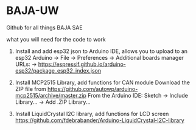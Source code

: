 # BAJA-UW
Github for all things BAJA SAE 


what you will need for the code to work

1. Install and add esp32 json to Arduino IDE, allows you to upload to an esp32
     Arduino -> File -> Preferences -> Additional boards manager URLs: -> https://espressif.github.io/arduino-esp32/package_esp32_index.json
   
2. Install MCP2515 Library, add functions for CAN module
     Download the ZIP file from https://github.com/autowp/arduino-mcp2515/archive/master.zip
     From the Arduino IDE: Sketch -> Include Library... -> Add .ZIP Library...
   
3. Install LiquidCrystal I2C library, add functions for LCD screen
     https://github.com/fdebrabander/Arduino-LiquidCrystal-I2C-library
     
